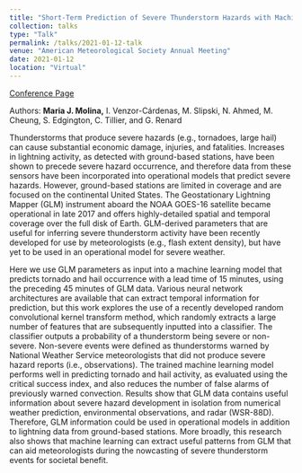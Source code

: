 ```yaml
---
title: "Short-Term Prediction of Severe Thunderstorm Hazards with Machine Learning and the Geostationary Lightning Mapper"
collection: talks
type: "Talk"
permalink: /talks/2021-01-12-talk
venue: "American Meteorological Society Annual Meeting"
date: 2021-01-12
location: "Virtual"
---
```


[Conference Page](https://ams.confex.com/ams/101ANNUAL/meetingapp.cgi/Paper/383499)

Authors: **Maria J. Molina,** I. Venzor-Cárdenas, M. Slipski, N. Ahmed, M. Cheung, S. Edgington, C. Tillier, and G. Renard

Thunderstorms that produce severe hazards (e.g., tornadoes, large hail) can cause substantial economic damage, injuries, and fatalities. Increases in lightning activity, as detected with ground-based stations, have been shown to precede severe hazard occurrence, and therefore data from these sensors have been incorporated into operational models that predict severe hazards. However, ground-based stations are limited in coverage and are focused on the continental United States. The Geostationary Lightning Mapper (GLM) instrument aboard the NOAA GOES-16 satellite became operational in late 2017 and offers highly-detailed spatial and temporal coverage over the full disk of Earth. GLM-derived parameters that are useful for inferring severe thunderstorm activity have been recently developed for use by meteorologists (e.g., flash extent density), but have yet to be used in an operational model for severe weather.

Here we use GLM parameters as input into a machine learning model that predicts tornado and hail occurrence with a lead time of 15 minutes, using the preceding 45 minutes of GLM data. Various neural network architectures are available that can extract temporal information for prediction, but this work explores the use of a recently developed random convolutional kernel transform method, which randomly extracts a large number of features that are subsequently inputted into a classifier. The classifier outputs a probability of a thunderstorm being severe or non-severe. Non-severe events were defined as thunderstorms warned by National Weather Service meteorologists that did not produce severe hazard reports (i.e., observations). The trained machine learning model performs well in predicting tornado and hail activity, as evaluated using the critical success index, and also reduces the number of false alarms of previously warned convection. Results show that GLM data contains useful information about severe hazard development in isolation from numerical weather prediction, environmental observations, and radar (WSR-88D). Therefore, GLM information could be used in operational models in addition to lightning data from ground-based stations. More broadly, this research also shows that machine learning can extract useful patterns from GLM that can aid meteorologists during the nowcasting of severe thunderstorm events for societal benefit.
